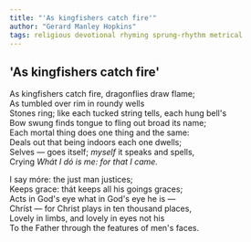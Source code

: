 ```yaml
---
title: "'As kingfishers catch fire'"
author: "Gerard Manley Hopkins"
tags: religious devotional rhyming sprung-rhythm metrical
---
```


'As kingfishers catch fire'
---------------------------

As kingfishers catch fire, dragonflies draw flame;  
As tumbled over rim in roundy wells  
Stones ring; like each tucked string tells, each hung bell's  
Bow swung finds tongue to fling out broad its name;  
Each mortal thing does one thing and the same:  
Deals out that being indoors each one dwells;  
Selves — goes itself; *myself* it speaks and spells,  
Crying *Whát I dó is me: for that I came.*

I say móre: the just man justices;  
Keeps grace: thát keeps all his goings graces;  
Acts in God's eye what in God's eye he is —  
Chríst — for Christ plays in ten thousand places,  
Lovely in limbs, and lovely in eyes not his  
To the Father through the features of men's faces.
